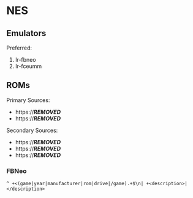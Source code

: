# NES

## Emulators

Preferred:

1. lr-fbneo
2. lr-fceumm

## ROMs

Primary Sources:

* https://***REMOVED***
* https://***REMOVED***

Secondary Sources:

* https://***REMOVED***
* https://***REMOVED***
* https://***REMOVED***

### FBNeo


```
^ +<(game|year|manufacturer|rom|drive|/game).+$\n| +<description>|</description>
```
